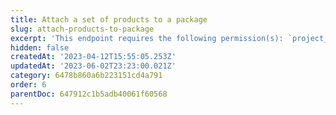 ```yaml
---
title: Attach a set of products to a package
slug: attach-products-to-package
excerpt: 'This endpoint requires the following permission(s): `project_configuration:packages:read_write`.'
hidden: false
createdAt: '2023-04-12T15:55:05.253Z'
updatedAt: '2023-06-02T23:23:00.021Z'
category: 6478b860a6b223151cd4a791
order: 6
parentDoc: 647912c1b5adb40061f60568
---
```

